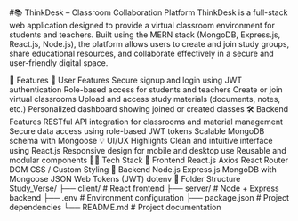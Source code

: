#📚 ThinkDesk – Classroom Collaboration Platform
ThinkDesk is a full-stack web application designed to provide a virtual classroom environment for students and teachers. Built using the MERN stack (MongoDB, Express.js, React.js, Node.js), the platform allows users to create and join study groups, share educational resources, and collaborate effectively in a secure and user-friendly digital space.

📌 Features
👥 User Features
Secure signup and login using JWT authentication
Role-based access for students and teachers
Create or join virtual classrooms
Upload and access study materials (documents, notes, etc.)
Personalized dashboard showing joined or created classes
🛠 Backend Features
RESTful API integration for classrooms and material management
Secure data access using role-based JWT tokens
Scalable MongoDB schema with Mongoose
💡 UI/UX Highlights
Clean and intuitive interface using React.js
Responsive design for mobile and desktop use
Reusable and modular components
🧑‍💻 Tech Stack
🚀 Frontend
React.js
Axios
React Router DOM
CSS / Custom Styling
🔧 Backend
Node.js
Express.js
MongoDB with Mongoose
JSON Web Tokens (JWT)
dotenv
📁 Folder Structure
Study_Verse/
├── client/         # React frontend
├── server/         # Node + Express backend
├── .env            # Environment configuration
├── package.json    # Project dependencies
└── README.md       # Project documentation
